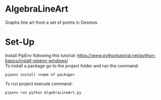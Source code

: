 # AlgebraLineArt
Graphs line art from a set of points in Desmos. <br />

# Set-Up
Install PipEnv following this tutorial: https://www.pythontutorial.net/python-basics/install-pipenv-windows/ <br />
To install a package go to the project folder and run the command:<br />
````
pipenv install <name of package>
````
To run project execute command:<br />
````
pipenv run python AlgebraLineArt.py
````